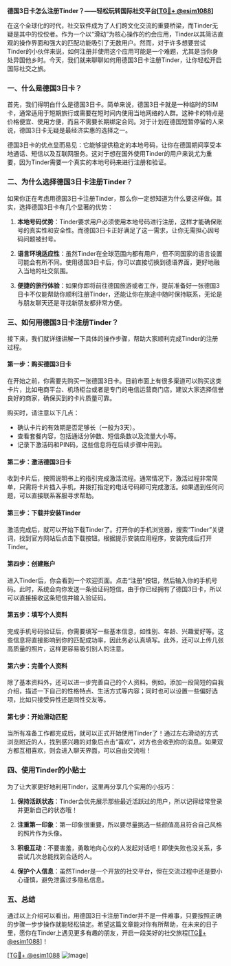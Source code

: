 **德国3日卡怎么注册Tinder？——轻松玩转国际社交平台[[TG💪+ @esim1088](https://t.me/s/esim1088)]**

在这个全球化的时代，社交软件成为了人们跨文化交流的重要桥梁，而Tinder无疑是其中的佼佼者。作为一个以“滑动”为核心操作的约会应用，Tinder以其简洁直观的操作界面和强大的匹配功能吸引了无数用户。然而，对于许多想要尝试Tinder的小伙伴来说，如何注册并使用这个应用可能是一个难题，尤其是当你身处异国他乡时。今天，我们就来聊聊如何用德国3日卡注册Tinder，让你轻松开启国际社交之旅。

### **一、什么是德国3日卡？**

首先，我们得明白什么是德国3日卡。简单来说，德国3日卡就是一种临时的SIM卡，通常适用于短期旅行或需要在短时间内使用当地网络的人群。这种卡的特点是价格便宜、使用方便，而且不需要长期绑定合同。对于计划在德国短暂停留的人来说，德国3日卡无疑是最经济实惠的选择之一。

德国3日卡的优点显而易见：它能够提供稳定的本地号码，让你在德国期间享受本地通话、短信以及互联网服务。这对于想在国外使用Tinder的用户来说尤为重要，因为Tinder需要一个真实的本地号码来进行注册和验证。

### **二、为什么选择德国3日卡注册Tinder？**

如果你正在考虑用德国3日卡注册Tinder，那么你一定想知道为什么要这样做。其实，选择德国3日卡有几个显著的优势：

1. **本地号码优势**：Tinder要求用户必须使用本地号码进行注册，这样才能确保账号的真实性和安全性。而德国3日卡正好满足了这一需求，让你无需担心因号码问题被封号。

2. **语言环境适应性**：虽然Tinder在全球范围内都有用户，但不同国家的语言设置可能会有所不同。使用德国3日卡后，你可以直接切换到德语界面，更好地融入当地的社交氛围。

3. **便捷的旅行体验**：如果你即将前往德国旅游或者工作，提前准备好一张德国3日卡不仅能帮助你顺利注册Tinder，还能让你在旅途中随时保持联系，无论是与朋友聊天还是寻找新朋友都非常方便。

### **三、如何用德国3日卡注册Tinder？**

接下来，我们就详细讲解一下具体的操作步骤，帮助大家顺利完成Tinder的注册过程。

#### **第一步：购买德国3日卡**

在开始之前，你需要先购买一张德国3日卡。目前市面上有很多渠道可以购买这类卡片，比如电商平台、机场柜台或者是专门的电信运营商门店。建议大家选择信誉良好的商家，确保买到的卡片质量可靠。

购买时，请注意以下几点：
- 确认卡片的有效期是否足够长（一般为3天）。
- 查看套餐内容，包括通话分钟数、短信条数以及流量大小等。
- 记录下激活码和PIN码，这些信息将在后续步骤中用到。

#### **第二步：激活德国3日卡**

收到卡片后，按照说明书上的指引完成激活流程。通常情况下，激活过程非常简单，只需将卡片插入手机，并拨打指定的电话号码即可完成激活。如果遇到任何问题，可以直接联系客服寻求帮助。

#### **第三步：下载并安装Tinder**

激活完成后，就可以开始下载Tinder了。打开你的手机浏览器，搜索“Tinder”关键词，找到官方网站后点击下载按钮。根据提示安装应用程序，安装完成后打开Tinder。

#### **第四步：创建账户**

进入Tinder后，你会看到一个欢迎页面。点击“注册”按钮，然后输入你的手机号码。此时，系统会向你发送一条验证码短信。由于你已经拥有了德国3日卡，所以可以直接接收这条短信并输入验证码。

#### **第五步：填写个人资料**

完成手机号码验证后，你需要填写一些基本信息，如性别、年龄、兴趣爱好等。这些信息将直接影响到你的匹配成功率，因此务必认真填写。此外，还可以上传几张高质量的照片，这样更容易吸引别人的注意。

#### **第六步：完善个人资料**

除了基本资料外，还可以进一步完善自己的个人资料。例如，添加一段简短的自我介绍，描述一下自己的性格特点、生活方式等内容；同时也可以设置一些偏好选项，比如只接受异性还是同性交友等。

#### **第七步：开始滑动匹配**

当所有准备工作都完成后，就可以正式开始使用Tinder了！通过左右滑动的方式浏览附近的人，找到感兴趣的对象后点击“喜欢”，对方也会收到你的消息。如果双方都互相喜欢，则会进入聊天界面，可以自由交流啦！

### **四、使用Tinder的小贴士**

为了让大家更好地利用Tinder，这里再分享几个实用的小技巧：

1. **保持活跃状态**：Tinder会优先展示那些最近活跃过的用户，所以记得经常登录并更新自己的状态哦！

2. **注重第一印象**：第一印象很重要，所以要尽量挑选一些颜值高且符合自己风格的照片作为头像。

3. **积极互动**：不要害羞，勇敢地向心仪的人发起对话吧！即使失败也没关系，多尝试几次总能找到合适的人。

4. **保护个人信息**：虽然Tinder是一个开放的社交平台，但在交流过程中还是要小心谨慎，避免泄露过多隐私信息。

### **五、总结**

通过以上介绍可以看出，用德国3日卡注册Tinder并不是一件难事，只要按照正确的步骤一步步操作就能轻松搞定。希望这篇文章能对你有所帮助，在未来的日子里，愿你在Tinder上遇见更多有趣的朋友，开启一段美好的社交旅程[[TG💪+ @esim1088](https://t.me/s/esim1088)]！

[[TG💪+ @esim1088](https://t.me/s/esim1088) ![Image](https://i.postimg.cc/4NQfJmqS/Snipaste-2025-05-13-00-14-12.png)]